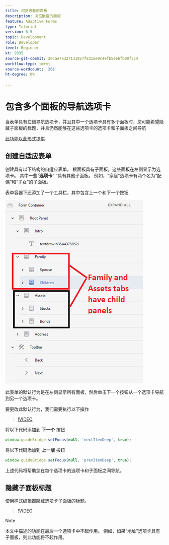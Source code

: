 ```yaml
---
title: 浏览嵌套的面板
description: 浏览嵌套的面板
feature: Adaptive Forms
type: Tutorial
version: 6.5
topic: Development
role: Developer
level: Beginner
kt: 9335
source-git-commit: 20cae7a327131927f831ae9c49fb5eebfb00f5c4
workflow-type: tm+mt
source-wordcount: '261'
ht-degree: 0%

---
```


# 包含多个面板的导航选项卡

当表单具有左侧导航选项卡，并且其中一个选项卡具有多个面板时，您可能希望隐藏子面板的标题，并且仍然能够在这些选项卡的选项卡和子面板之间导航

[此功能以此形式提供](https://forms.enablementadobe.com/content/forms/af/testnav1.html)




## 创建自适应表单

创建具有以下结构的自适应表单。 根面板具有子面板，这些面板在左侧显示为选项卡。 其中一些“**选项卡**“ ”具有其他子面板。 例如，“家庭”选项卡有两个名为“配偶”和“子女”的子面板。

表单容器下还添加了一个工具栏，其中包含上一个和下一个按钮

![工具栏间距](assets/multiple-panels.png)



此表单的默认行为是在左侧显示所有面板，然后单击下一个按钮从一个选项卡导航到另一个选项卡。

要更改此默认行为，我们需要执行以下操作

>[!VIDEO](https://video.tv.adobe.com/v/338369?quality=9&learn=on)


将以下代码添加到 **下一个** 按钮

```javascript
window.guideBridge.setFocus(null, 'nextItemDeep', true);
```

将以下代码添加到 **上一版** 按钮

```javascript
window.guideBridge.setFocus(null, 'prevItemDeep', true);
```

上述代码将帮助您在每个选项卡的选项卡和子面板之间导航。

## 隐藏子面板标题

使用样式编辑器隐藏选项卡子面板的标题。

>[!VIDEO](https://video.tv.adobe.com/v/338370?quality=9&learn=on)

>[!NOTE]
>
>本文中描述的功能在最后一个选项卡中不起作用。 例如，如果“地址”选项卡具有子面板，则此功能将不起作用。

